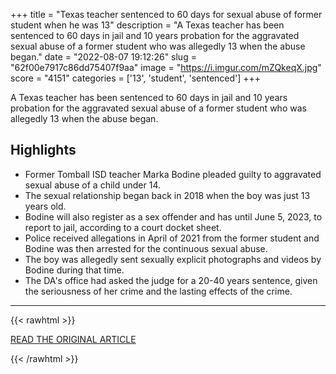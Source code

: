 +++
title = "Texas teacher sentenced to 60 days for sexual abuse of former student when he was 13"
description = "A Texas teacher has been sentenced to 60 days in jail and 10 years probation for the aggravated sexual abuse of a former student who was allegedly 13 when the abuse began."
date = "2022-08-07 19:12:26"
slug = "62f00e7917c86dd75407f9aa"
image = "https://i.imgur.com/mZQkeqX.jpg"
score = "4151"
categories = ['13', 'student', 'sentenced']
+++

A Texas teacher has been sentenced to 60 days in jail and 10 years probation for the aggravated sexual abuse of a former student who was allegedly 13 when the abuse began.

## Highlights

- Former Tomball ISD teacher Marka Bodine pleaded guilty to aggravated sexual abuse of a child under 14.
- The sexual relationship began back in 2018 when the boy was just 13 years old.
- Bodine will also register as a sex offender and has until June 5, 2023, to report to jail, according to a court docket sheet.
- Police received allegations in April of 2021 from the former student and Bodine was then arrested for the continuous sexual abuse.
- The boy was allegedly sent sexually explicit photographs and videos by Bodine during that time.
- The DA's office had asked the judge for a 20-40 years sentence, given the seriousness of her crime and the lasting effects of the crime.

---

{{< rawhtml >}}
  <p class="article-category">
    <a target="_blank" href="https://www.kxxv.com/hometown/texas/texas-teacher-sentenced-60-days-for-sexual-abuse-of-former-student-when-he-was-13">READ THE ORIGINAL ARTICLE</a>
  </p>
{{< /rawhtml >}}
